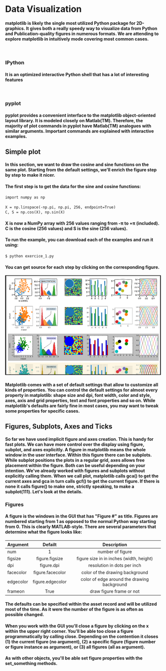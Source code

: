 
# Data Visualization


#### matplotlib is likely the single most utilized Python package for 2D-graphics. It gives both a really speedy way to visualize data from Python and Publication-quality figures in numerous formats. We are attending to explore matplotlib in intuitively mode covering most common cases.

<br>

### IPython

#### It is an optimized interactive Python shell that has a lot of interesting features

<br>

### pyplot

#### pyplot provides a convenient interface to the matplotlib object-oriented layout library. It is modeled closely on Matlab(TM). Therefore, the majority of plot commands in pyplot have Matlab(TM) analogues with similar arguments. Important commands are explained with interactive examples.


## Simple plot
#### In this section, we want to draw the cosine and sine functions on the same plot. Starting from the default settings, we'll enrich the figure step by step to make it nicer.

#### The first step is to get the data for the sine and cosine functions:

    import numpy as np

    X = np.linspace(-np.pi, np.pi, 256, endpoint=True)
    C, S = np.cos(X), np.sin(X)

#### X is now a NumPy array with 256 values ranging from -π to +π (included). C is the cosine (256 values) and S is the sine (256 values).

#### To run the example, you can download each of the examples and run it using:

    $ python exercice_1.py

#### You can get source for each step by clicking on the corresponding figure.

<img src='./img/dataVisualization.png'>

#### Matplotlib comes with a set of default settings that allow to customize all kinds of properties. You can control the default settings for almost every property in matplotlib: shape size and dpi, font width, color and style, axes, axis and grid properties, text and font properties and so on. While matplotlib's defaults are fairly fine in most cases, you may want to tweak some properties for specific cases.


## Figures, Subplots, Axes and Ticks


#### So far we have used implicit figure and axes creation. This is handy for fast plots. We can have more control over the display using figure, subplot, and axes explicitly. A figure in matplotlib means the whole window in the user interface. Within this figure there can be subplots. While subplot positions the plots in a regular grid, axes allows free placement within the figure. Both can be useful depending on your intention. We've already worked with figures and subplots without explicitly calling them. When we call plot, matplotlib calls gca() to get the current axes and gca in turn calls gcf() to get the current figure. If there is none it calls figure() to make one, strictly speaking, to make a subplot(111). Let's look at the details.

### Figures

#### A figure is the windows in the GUI that has "Figure #" as title. Figures are numbered starting from 1 as opposed to the normal Python way starting from 0. This is clearly MATLAB-style. There are several parameters that determine what the figure looks like:


|Argument|Defailt|Description|
|:---------|:---------:|:---------:|
|num|1|number of figure|
|figsize|figure.figsize|figure size in in inches (width, height)|
dpi|figure.dpi|resolution in dots per inch|
facecolor|figure.facecolor|color of the drawing background|
edgecolor|figure.edgecolor|color of edge around the drawing background|
|frameon|True|draw figure frame or not|

#### The defaults can be specified within the asset record and will be utilized most of the time. As it were the number of the figure is as often as possible changed. 

#### When you work with the GUI you'll close a figure by clicking on the x within the upper right corner. You'll be able too close a figure programmatically by calling close. Depending on the contention it closes (1) the current figure (no argument), (2) a specific figure (figure number or figure instance as argument), or (3) all figures (all as argument). 

#### As with other objects, you'll be able set figure properties with the set_something methods.